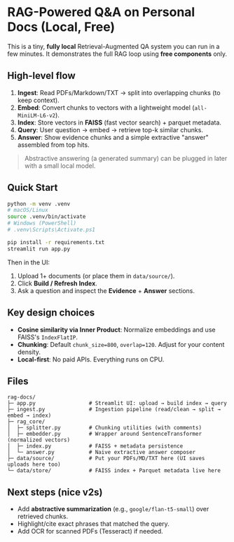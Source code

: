 # RAG-Powered Q&A on Personal Docs (Local, Free)

This is a tiny, **fully local** Retrieval-Augmented QA system you can run in a few minutes.
It demonstrates the full RAG loop using **free components** only.

## High-level flow

1. **Ingest**: Read PDFs/Markdown/TXT → split into overlapping chunks (to keep context).
2. **Embed**: Convert chunks to vectors with a lightweight model (`all-MiniLM-L6-v2`).
3. **Index**: Store vectors in **FAISS** (fast vector search) + parquet metadata.
4. **Query**: User question → embed → retrieve top-k similar chunks.
5. **Answer**: Show evidence chunks and a simple extractive "answer" assembled from top hits.

> Abstractive answering (a generated summary) can be plugged in later with a small local model.

## Quick Start

```bash
python -m venv .venv
# macOS/Linux
source .venv/bin/activate
# Windows (PowerShell)
# .venv\Scripts\Activate.ps1

pip install -r requirements.txt
streamlit run app.py
```

Then in the UI:

1. Upload 1+ documents (or place them in `data/source/`).
2. Click **Build / Refresh Index**.
3. Ask a question and inspect the **Evidence** + **Answer** sections.

## Key design choices

- **Cosine similarity via Inner Product**: Normalize embeddings and use FAISS's `IndexFlatIP`.
- **Chunking**: Default `chunk_size=800`, `overlap=120`. Adjust for your content density.
- **Local-first**: No paid APIs. Everything runs on CPU.

## Files

```
rag-docs/
├─ app.py                 # Streamlit UI: upload → build index → query
├─ ingest.py              # Ingestion pipeline (read/clean → split → embed → index)
├─ rag_core/
│  ├─ splitter.py         # Chunking utilities (with comments)
│  ├─ embedder.py         # Wrapper around SentenceTransformer (normalized vectors)
│  ├─ index.py            # FAISS + metadata persistence
│  └─ answer.py           # Naive extractive answer composer
├─ data/source/           # Put your PDFs/MD/TXT here (UI saves uploads here too)
└─ data/store/            # FAISS index + Parquet metadata live here
```

## Next steps (nice v2s)

- Add **abstractive summarization** (e.g., `google/flan-t5-small`) over retrieved chunks.
- Highlight/cite exact phrases that matched the query.
- Add OCR for scanned PDFs (Tesseract) if needed.
